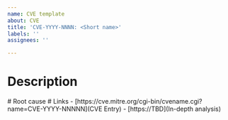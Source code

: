 ```yaml
---
name: CVE template
about: CVE
title: 'CVE-YYYY-NNNN: <Short name>'
labels: ''
assignees: ''

---
```


# Description
<short description of the issue>
# Root cause
<short description of the problem leading to the CVE, e.g. missing check of length field...>
# Links
- [https://cve.mitre.org/cgi-bin/cvename.cgi?name=CVE-YYYY-NNNNN](CVE Entry)
- [https://TBD](In-depth analysis)
